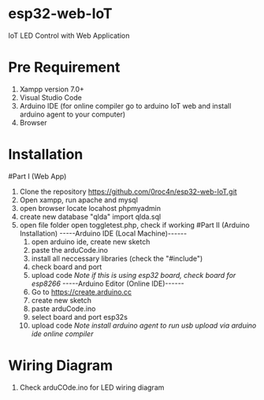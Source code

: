# esp32-web-IoT
IoT LED Control with Web Application

# Pre Requirement
1. Xampp version 7.0+
2. Visual Studio Code
3. Arduino IDE (for online compiler go to arduino IoT web and install arduino agent to your computer)
4. Browser
# Installation
#Part I (Web App)
1. Clone the repository https://github.com/0roc4n/esp32-web-IoT.git
2. Open xampp, run apache and mysql
3. open browser locate locahost phpmyadmin
4. create new database "qlda" import qlda.sql
5. open file folder open toggletest.php, check if working
#Part II (Arduino Installation)
-----Arduino IDE (Local Machine)------
   1. open arduino ide, create new sketch
   2. paste the arduCode.ino
   3. install all neccessary libraries (check the "#include")
   4. check board and port
   5. upload code
*Note if this is using esp32 board, check board for esp8266*
-----Arduino Editor (Online IDE)------
    1. Go to https://create.arduino.cc
    2. create new sketch
    3. paste arduCode.ino
    4. select board and port esp32s
    5. upload code
*Note install arduino agent to run usb upload via arduino ide online compiler*
# Wiring Diagram
1. Check arduCOde.ino for LED wiring diagram
